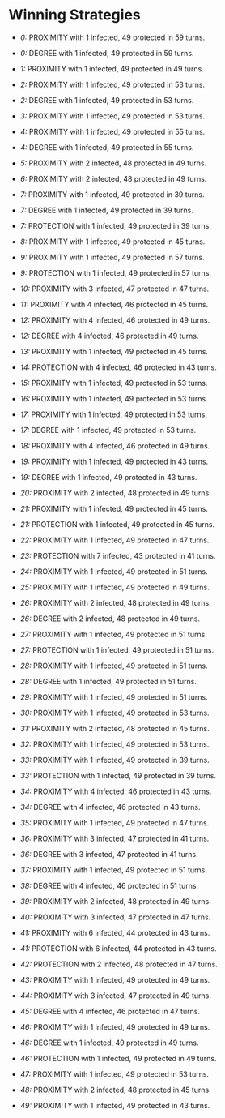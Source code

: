 # Winning Strategies

* _0:_ PROXIMITY with 1 infected, 49 protected in 59 turns.


* _0:_ DEGREE with 1 infected, 49 protected in 59 turns.


* _1:_ PROXIMITY with 1 infected, 49 protected in 49 turns.


* _2:_ PROXIMITY with 1 infected, 49 protected in 53 turns.


* _2:_ DEGREE with 1 infected, 49 protected in 53 turns.


* _3:_ PROXIMITY with 1 infected, 49 protected in 53 turns.


* _4:_ PROXIMITY with 1 infected, 49 protected in 55 turns.


* _4:_ DEGREE with 1 infected, 49 protected in 55 turns.


* _5:_ PROXIMITY with 2 infected, 48 protected in 49 turns.


* _6:_ PROXIMITY with 2 infected, 48 protected in 49 turns.


* _7:_ PROXIMITY with 1 infected, 49 protected in 39 turns.


* _7:_ DEGREE with 1 infected, 49 protected in 39 turns.


* _7:_ PROTECTION with 1 infected, 49 protected in 39 turns.


* _8:_ PROXIMITY with 1 infected, 49 protected in 45 turns.


* _9:_ PROXIMITY with 1 infected, 49 protected in 57 turns.


* _9:_ PROTECTION with 1 infected, 49 protected in 57 turns.


* _10:_ PROXIMITY with 3 infected, 47 protected in 47 turns.


* _11:_ PROXIMITY with 4 infected, 46 protected in 45 turns.


* _12:_ PROXIMITY with 4 infected, 46 protected in 49 turns.


* _12:_ DEGREE with 4 infected, 46 protected in 49 turns.


* _13:_ PROXIMITY with 1 infected, 49 protected in 45 turns.


* _14:_ PROTECTION with 4 infected, 46 protected in 43 turns.


* _15:_ PROXIMITY with 1 infected, 49 protected in 53 turns.


* _16:_ PROXIMITY with 1 infected, 49 protected in 53 turns.


* _17:_ PROXIMITY with 1 infected, 49 protected in 53 turns.


* _17:_ DEGREE with 1 infected, 49 protected in 53 turns.


* _18:_ PROXIMITY with 4 infected, 46 protected in 49 turns.


* _19:_ PROXIMITY with 1 infected, 49 protected in 43 turns.


* _19:_ DEGREE with 1 infected, 49 protected in 43 turns.


* _20:_ PROXIMITY with 2 infected, 48 protected in 49 turns.


* _21:_ PROXIMITY with 1 infected, 49 protected in 45 turns.


* _21:_ PROTECTION with 1 infected, 49 protected in 45 turns.


* _22:_ PROXIMITY with 1 infected, 49 protected in 47 turns.


* _23:_ PROTECTION with 7 infected, 43 protected in 41 turns.


* _24:_ PROXIMITY with 1 infected, 49 protected in 51 turns.


* _25:_ PROXIMITY with 1 infected, 49 protected in 49 turns.


* _26:_ PROXIMITY with 2 infected, 48 protected in 49 turns.


* _26:_ DEGREE with 2 infected, 48 protected in 49 turns.


* _27:_ PROXIMITY with 1 infected, 49 protected in 51 turns.


* _27:_ PROTECTION with 1 infected, 49 protected in 51 turns.


* _28:_ PROXIMITY with 1 infected, 49 protected in 51 turns.


* _28:_ DEGREE with 1 infected, 49 protected in 51 turns.


* _29:_ PROXIMITY with 1 infected, 49 protected in 51 turns.


* _30:_ PROXIMITY with 1 infected, 49 protected in 53 turns.


* _31:_ PROXIMITY with 2 infected, 48 protected in 45 turns.


* _32:_ PROXIMITY with 1 infected, 49 protected in 53 turns.


* _33:_ PROXIMITY with 1 infected, 49 protected in 39 turns.


* _33:_ PROTECTION with 1 infected, 49 protected in 39 turns.


* _34:_ PROXIMITY with 4 infected, 46 protected in 43 turns.


* _34:_ DEGREE with 4 infected, 46 protected in 43 turns.


* _35:_ PROXIMITY with 1 infected, 49 protected in 47 turns.


* _36:_ PROXIMITY with 3 infected, 47 protected in 41 turns.


* _36:_ DEGREE with 3 infected, 47 protected in 41 turns.


* _37:_ PROXIMITY with 1 infected, 49 protected in 51 turns.


* _38:_ DEGREE with 4 infected, 46 protected in 51 turns.


* _39:_ PROXIMITY with 2 infected, 48 protected in 49 turns.


* _40:_ PROXIMITY with 3 infected, 47 protected in 47 turns.


* _41:_ PROXIMITY with 6 infected, 44 protected in 43 turns.


* _41:_ PROTECTION with 6 infected, 44 protected in 43 turns.


* _42:_ PROTECTION with 2 infected, 48 protected in 47 turns.


* _43:_ PROXIMITY with 1 infected, 49 protected in 49 turns.


* _44:_ PROXIMITY with 3 infected, 47 protected in 49 turns.


* _45:_ DEGREE with 4 infected, 46 protected in 47 turns.


* _46:_ PROXIMITY with 1 infected, 49 protected in 49 turns.


* _46:_ DEGREE with 1 infected, 49 protected in 49 turns.


* _46:_ PROTECTION with 1 infected, 49 protected in 49 turns.


* _47:_ PROXIMITY with 1 infected, 49 protected in 53 turns.


* _48:_ PROXIMITY with 2 infected, 48 protected in 45 turns.


* _49:_ PROXIMITY with 1 infected, 49 protected in 43 turns.


